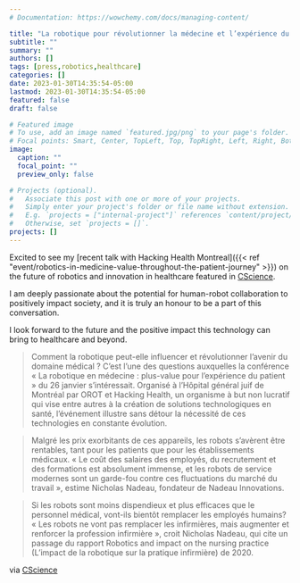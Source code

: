 ```yaml
---
# Documentation: https://wowchemy.com/docs/managing-content/

title: "La robotique pour révolutionner la médecine et l’expérience du patient"
subtitle: ""
summary: ""
authors: []
tags: [press,robotics,healthcare]
categories: []
date: 2023-01-30T14:35:54-05:00
lastmod: 2023-01-30T14:35:54-05:00
featured: false
draft: false

# Featured image
# To use, add an image named `featured.jpg/png` to your page's folder.
# Focal points: Smart, Center, TopLeft, Top, TopRight, Left, Right, BottomLeft, Bottom, BottomRight.
image:
  caption: ""
  focal_point: ""
  preview_only: false

# Projects (optional).
#   Associate this post with one or more of your projects.
#   Simply enter your project's folder or file name without extension.
#   E.g. `projects = ["internal-project"]` references `content/project/deep-learning/index.md`.
#   Otherwise, set `projects = []`.
projects: []
---
```


Excited to see my [recent talk with Hacking Health Montreal]({{< ref "event/robotics-in-medicine-value-throughout-the-patient-journey" >}}) on the future of robotics and innovation in healthcare featured in [CScience](https://www.cscience.ca/2023/01/27/la-robotique-pour-revolutionner-la-medecine-et-lexperience-du-patient/).

I am deeply passionate about the potential for human-robot collaboration to positively impact society, and it is truly an honour to be a part of this conversation.

I look forward to the future and the positive impact this technology can bring to healthcare and beyond.

> Comment la robotique peut-elle influencer et révolutionner l’avenir du domaine médical ? C’est l’une des questions auxquelles la conférence « La robotique en médecine : plus-value pour l’expérience du patient » du 26 janvier s’intéressait. Organisé à l’Hôpital général juif de Montréal par OROT et Hacking Health, un organisme à but non lucratif qui vise entre autres à la création de solutions technologiques en santé, l’événement illustre sans détour la nécessité de ces technologies en constante évolution.

> Malgré les prix exorbitants de ces appareils, les robots s’avèrent être rentables, tant pour les patients que pour les établissements médicaux. « Le coût des salaires des employés, du recrutement et des formations est absolument immense, et les robots de service modernes sont un garde-fou contre ces fluctuations du marché du travail », estime Nicholas Nadeau, fondateur de Nadeau Innovations.

> Si les robots sont moins dispendieux et plus efficaces que le personnel médical, vont-ils bientôt remplacer les employés humains? « Les robots ne vont pas remplacer les infirmières, mais augmenter et renforcer la profession infirmière », croit Nicholas Nadeau, qui cite un passage du rapport Robotics and impact on the nursing practice (L’impact de la robotique sur la pratique infirmière) de 2020.

via [CScience](https://www.cscience.ca/2023/01/27/la-robotique-pour-revolutionner-la-medecine-et-lexperience-du-patient/)
